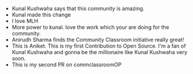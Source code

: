
- Kunal Kushwaha says that this community is amazing.
- Kunal made this change
- I love MLH
- More power to kunal. love the work which your are doing for the community.
- Anirudh Sharma finds the Community Classroom initiative really great!
- This is Aniket. This is my first Contribution to Open Source. I'm a fan of Kunal Kushwaha and gonna be the millionaire like Kunal Kushwaha very soon.
- This is my second PR on commclassroomOP
